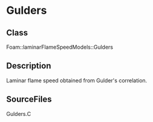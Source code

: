 # Gulders 
## Class
Foam::laminarFlameSpeedModels::Gulders

## Description
Laminar flame speed obtained from Gulder's correlation.

## SourceFiles
Gulders.C

